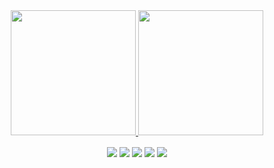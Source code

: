 <div  align="center">
  <a href="https://github.com/tfcc13">
    <img height="200em" src="https://github-readme-stats.vercel.app/api?username=tfcc13&theme=github_dark&hide_border=true&border_color=EBDBB2&show_icons=true&border_radius=8&card_width=490&include_all_commits=true&count_private=true" />
  </a>
  
  <a href="https://github.com/tfcc13">
    <img height="200em" src="https://github-readme-stats.vercel.app/api/top-langs/?username=tfcc13&theme=github_dark&show_icons=true&hide_border=true&size_weight=0.35&count_weight=0.45&langs_count=10&layout=compact&border_color=EBDBB2&card_width=320&border_radius=8&exclude_repo=github-readme-stats&hide=cmake,makefile,starlark,tex,batchfile" />
  </a>
</div>


<p align = "center">
<img align="center" src="https://img.shields.io/badge/Ubuntu-E95420?style=flat&logo=ubuntu&logoColor=white&style=plastic">
<img align="center" src="https://img.shields.io/badge/Windows-0078D6?style=flat&logo=windows&logoColor=white&style=plastic">
<img align="center" src="https://img.shields.io/badge/Git-informational?style=flat&logo=Git&logoColor=white&color=4293F2&style=plastic">
<img align="center" src="https://img.shields.io/badge/Visual%20Studio%20Code-007ACC?logo=visualstudiocode&logoColor=fff&style=plastic">
<img align="center" src="https://img.shields.io/badge/Discord-5865F2?style=flat&logo=discord&logoColor=white&style=plastic">
</p>
<p align="center"><img align="center" src="https://komarev.com/ghpvc/?username=tfcc13&style=flat-square&color=blue" alt=""/></p>



<!--
**tfcc13/tfcc13** is a ✨ _special_ ✨ repository because its `README.md` (this file) appears on your GitHub profile.

Here are some ideas to get you started:

- 🔭 I’m currently working on ...
- 🌱 I’m currently learning ...
- 👯 I’m looking to collaborate on ...
- 🤔 I’m looking for help with ...
- 💬 Ask me about ...
- 📫 How to reach me: ...
- 😄 Pronouns: ...
- ⚡ Fun fact: ...
-->
